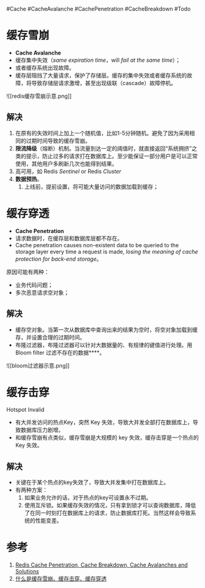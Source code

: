 #Cache #CacheAvalanche #CachePenetration #CacheBreakdown #Todo 

# 缓存雪崩
- **Cache Avalanche**
- 缓存集中失效（*same expiration time*，will *fail at the same time*）；
- 或者缓存系统出现故障。
- 缓存层阻挡了大量请求，保护了存储层。缓存的集中失效或者缓存系统的故障，将导致存储层请求激增，甚至出现级联（cascade）故障停机。

![[redis缓存雪崩示意.png]]


## 解决

1. 在原有的失效时间上加上一个随机值，比如1-5分钟随机。避免了因为采用相同的过期时间导致的缓存雪崩。
2. **限流降级**（熔断）机制。当流量到达一定的阈值时，就直接返回“系统拥挤”之类的提示，防止过多的请求打在数据库上。至少能保证一部分用户是可以正常使用，其他用户多刷新几次也能得到结果。
3.   高可用，如 Redis *Sentinel* or Redis *Cluster*
4. **数据预热**。
	1. 上线前，提前设置，将可能大量访问的数据加载到缓存；


# 缓存穿透
- **Cache Penetration**
- 请求数据时，在缓存层和数据库层都不存在。
- Cache penetration causes non-existent data to be queried to the storage layer every time a request is made, *losing the meaning of cache protection for back-end storage*。

原因可能有两种：
- 业务代码问题；
- 多次恶意请求空对象；


## 解决
- 缓存空对象。当第一次从数据库中查询出来的结果为空时，将空对象加载到缓存，并设置合理的过期时间。
- 布隆过滤器，布隆过滤器可以针对大数据量的、有规律的键值进行处理。用 Bloom filter 过滤不存在的数据****。

![[bloom过滤器示意.png]]

# 缓存击穿
Hotspot Invalid
- 有大并发访问的热点Key，突然 Key 失效，导致大并发全部打在数据库上，导致数据库压力剧增。
- 和缓存雪崩有点类似，缓存雪崩是大规模的 key 失效，缓存击穿是一个热点的 Key 失效。

## 解决

- 关键在于某个热点的key失效了，导致大并发集中打在数据库上。
- 有两种方案：
	1. 如果业务允许的话，对于热点的key可设置永不过期。
	2. 使用互斥锁。如果缓存失效的情况，只有拿到锁才可以查询数据库，降低了在同一时刻打在数据库上的请求，防止数据库打死。当然这样会导致系统的性能变差。

# 参考
1. [Redis Cache Penetration, Cache Breakdown, Cache Avalanches and Solutions](https://www.fatalerrors.org/a/redis-cache-penetration-cache-breakdown-cache-avalanches-and-solutions.html)
2. [什么是缓存雪崩、缓存击穿、缓存穿透](https://developer.aliyun.com/article/781428)